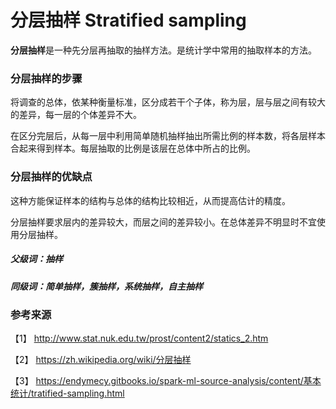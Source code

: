 # 分层抽样 Stratified sampling

**分层抽样**是一种先分层再抽取的抽样方法。是统计学中常用的抽取样本的方法。


### 分层抽样的步骤

将调查的总体，依某种衡量标准，区分成若干个子体，称为层，层与层之间有较大的差异，每一层的个体差异不大。

在区分完层后，从每一层中利用简单随机抽样抽出所需比例的样本数，将各层样本合起来得到样本。每层抽取的比例是该层在总体中所占的比例。

### 分层抽样的优缺点

这种方能保证样本的结构与总体的结构比较相近，从而提高估计的精度。

分层抽样要求层内的差异较大，而层之间的差异较小。在总体差异不明显时不宜使用分层抽样。


##### 父级词：抽样
##### 同级词：简单抽样，簇抽样，系统抽样，自主抽样


### 参考来源

【1】  http://www.stat.nuk.edu.tw/prost/content2/statics_2.htm

【2】  https://zh.wikipedia.org/wiki/分层抽样

【3】  https://endymecy.gitbooks.io/spark-ml-source-analysis/content/基本统计/tratified-sampling.html